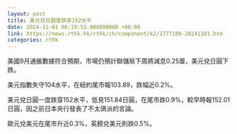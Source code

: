 ```yaml
---
layout: post
title: 美元兌日圓曾跌穿152水平
date: 2024-11-01 06:19:53.000000000 +08:00
link: https://news.rthk.hk/rthk/ch/component/k2/1777109-20241101.htm
categories: rthk
---
```


美國9月通脹數據符合預期，市場仍預計聯儲局下周將減息0.25厘，美元兌日圓下跌。

美元指數失守104水平，在紐約尾市報103.89，跌幅近0.2%。

美元兌日圓一度跌穿152水平，低見151.84日圓，在尾市跌0.9%，較早時報152.01日圓，因之前日本央行發表了不太鴿派的言論。

歐元兌美元在尾市升近0.3%，英鎊兌美元則跌0.5%。

